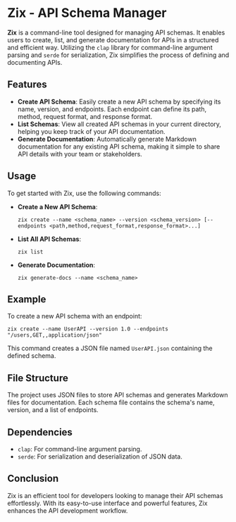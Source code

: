 # Zix - API Schema Manager

**Zix** is a command-line tool designed for managing API schemas. It enables users to create, list, and generate documentation for APIs in a structured and efficient way. Utilizing the `clap` library for command-line argument parsing and `serde` for serialization, Zix simplifies the process of defining and documenting APIs.

## Features

- **Create API Schema**: Easily create a new API schema by specifying its name, version, and endpoints. Each endpoint can define its path, method, request format, and response format.
- **List Schemas**: View all created API schemas in your current directory, helping you keep track of your API documentation.
- **Generate Documentation**: Automatically generate Markdown documentation for any existing API schema, making it simple to share API details with your team or stakeholders.

## Usage

To get started with Zix, use the following commands:

- **Create a New API Schema**:
  ```
  zix create --name <schema_name> --version <schema_version> [--endpoints <path,method,request_format,response_format>...]
  ```

- **List All API Schemas**:
  ```
  zix list
  ```

- **Generate Documentation**:
  ```
  zix generate-docs --name <schema_name>
  ```

## Example

To create a new API schema with an endpoint:
```
zix create --name UserAPI --version 1.0 --endpoints "/users,GET,,application/json"
```

This command creates a JSON file named `UserAPI.json` containing the defined schema.

## File Structure

The project uses JSON files to store API schemas and generates Markdown files for documentation. Each schema file contains the schema's name, version, and a list of endpoints.

## Dependencies

- `clap`: For command-line argument parsing.
- `serde`: For serialization and deserialization of JSON data.

## Conclusion

Zix is an efficient tool for developers looking to manage their API schemas effortlessly. With its easy-to-use interface and powerful features, Zix enhances the API development workflow.